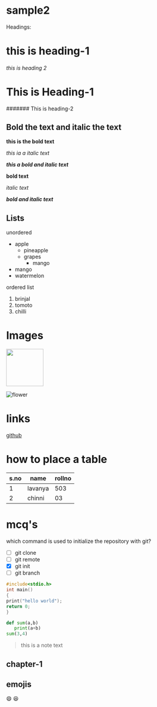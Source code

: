 # sample2
Headings:
<h1>this is heading-1</h1>

<h6>this is  heading 2</h6>

# This is Heading-1

####### This is heading-2

Bold the  text and italic the text
-----------------------

<b>this is the bold text</b>

<i>this ia a italic text</i>

<b><i>this a bold and italic text</i></b>

**bold text**

*italic text*

***bold and italic text***

Lists
-----

unordered

- apple
   - pineapple
   - grapes
       - mango
- mango
- watermelon

ordered list
1. brinjal
2. tomoto
3. chilli

Images
======
<img src="https://www.ikea.com/in/en/images/products/smycka-artificial-flower-rose-red__0903311_PE596728_S5.JPG" width="100">

![flower](https://www.ikea.com/in/en/images/products/smycka-artificial-flower-rose-red__0903311_PE596728_S5.JPG)

links
======
[github](www.github.com)

how to place a table
=================
s.no|name|rollno
----|----|------
1|lavanya|503
2|chinni|03




mcq's
=====
which command is used to initialize the repository with git?
- [ ] git clone
- [ ] git remote
- [x] git init
- [ ] git branch

```c
#include<stdio.h>
int main()
{
print("hello world");
return 0;
}
```

```python
def sum(a,b)
   print(a+b)
sum(3,4)
```

> this is a note text

chapter-1
---------

emojis
-------
:smile:
:laughing:
